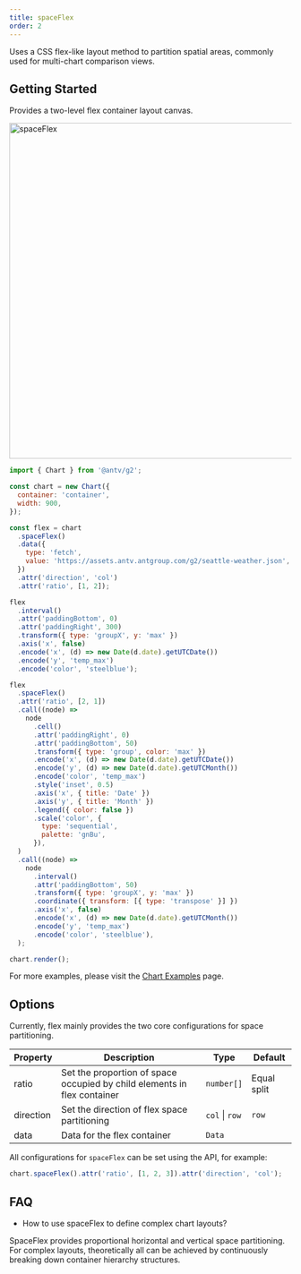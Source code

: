 ```yaml
---
title: spaceFlex
order: 2
---
```


Uses a CSS flex-like layout method to partition spatial areas, commonly used for multi-chart comparison views.

## Getting Started

Provides a two-level flex container layout canvas.

<img alt="spaceFlex" src="https://mdn.alipayobjects.com/mdn/huamei_qa8qxu/afts/img/A*lLecQJkdPbIAAAAAAAAAAAAADmJ7AQ" width="600" />

```js
import { Chart } from '@antv/g2';

const chart = new Chart({
  container: 'container',
  width: 900,
});

const flex = chart
  .spaceFlex()
  .data({
    type: 'fetch',
    value: 'https://assets.antv.antgroup.com/g2/seattle-weather.json',
  })
  .attr('direction', 'col')
  .attr('ratio', [1, 2]);

flex
  .interval()
  .attr('paddingBottom', 0)
  .attr('paddingRight', 300)
  .transform({ type: 'groupX', y: 'max' })
  .axis('x', false)
  .encode('x', (d) => new Date(d.date).getUTCDate())
  .encode('y', 'temp_max')
  .encode('color', 'steelblue');

flex
  .spaceFlex()
  .attr('ratio', [2, 1])
  .call((node) =>
    node
      .cell()
      .attr('paddingRight', 0)
      .attr('paddingBottom', 50)
      .transform({ type: 'group', color: 'max' })
      .encode('x', (d) => new Date(d.date).getUTCDate())
      .encode('y', (d) => new Date(d.date).getUTCMonth())
      .encode('color', 'temp_max')
      .style('inset', 0.5)
      .axis('x', { title: 'Date' })
      .axis('y', { title: 'Month' })
      .legend({ color: false })
      .scale('color', {
        type: 'sequential',
        palette: 'gnBu',
      }),
  )
  .call((node) =>
    node
      .interval()
      .attr('paddingBottom', 50)
      .transform({ type: 'groupX', y: 'max' })
      .coordinate({ transform: [{ type: 'transpose' }] })
      .axis('x', false)
      .encode('x', (d) => new Date(d.date).getUTCMonth())
      .encode('y', 'temp_max')
      .encode('color', 'steelblue'),
  );

chart.render();
```

For more examples, please visit the [Chart Examples](/examples) page.

## Options

Currently, flex mainly provides the two core configurations for space partitioning.

| Property  | Description                                               | Type           | Default    |
| --------- | --------------------------------------------------------- | -------------- | ---------- |
| ratio     | Set the proportion of space occupied by child elements in flex container | `number[]`     | Equal split |
| direction | Set the direction of flex space partitioning             | `col` \| `row` | `row`      |
| data      | Data for the flex container                               | `Data`         |            |

All configurations for `spaceFlex` can be set using the API, for example:

```ts
chart.spaceFlex().attr('ratio', [1, 2, 3]).attr('direction', 'col');
```

## FAQ

- How to use spaceFlex to define complex chart layouts?

SpaceFlex provides proportional horizontal and vertical space partitioning. For complex layouts, theoretically all can be achieved by continuously breaking down container hierarchy structures.
